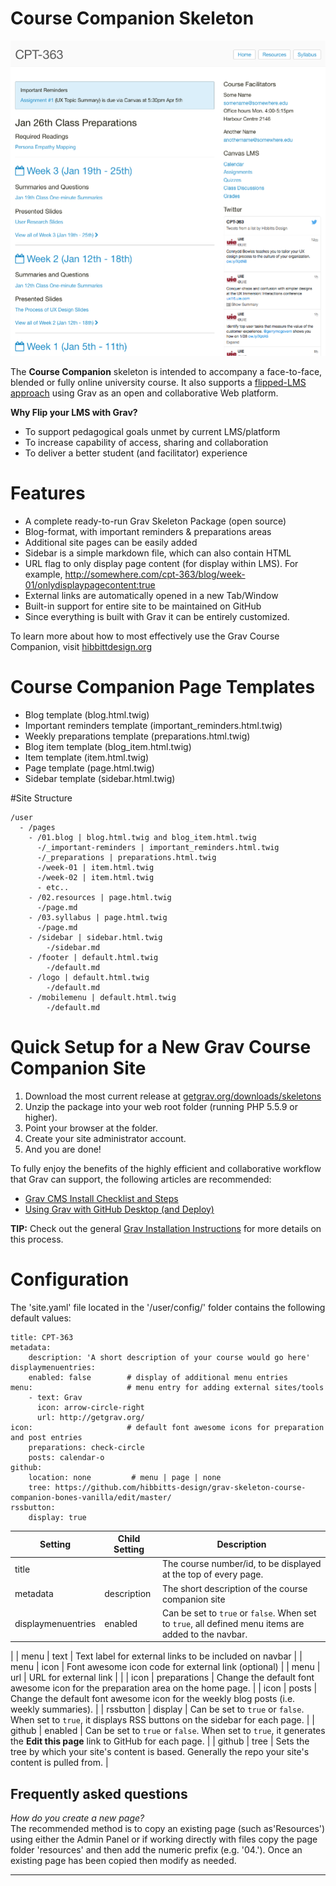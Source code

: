 # Course Companion Skeleton

![CC Screenshot](/assets/screenshot.jpg)

The **Course Companion** skeleton is intended to accompany a face-to-face, blended or fully online university course. It also supports a [flipped-LMS approach](http://hibbittsdesign.org/blog/posts/flipped-lms-using-an-open-and-collaborative-platform) using Grav as an open and collaborative Web platform.

**Why Flip your LMS with Grav?**  
- To support pedagogical goals unmet by current LMS/platform
- To increase capability of access, sharing and collaboration
- To deliver a better student (and facilitator) experience

# Features

* A complete ready-to-run Grav Skeleton Package (open source)
* Blog-format, with important reminders & preparations areas
* Additional site pages can be easily added
* Sidebar is a simple markdown file, which can also contain HTML
* URL flag to only display page content (for display within LMS). For example, http://somewhere.com/cpt-363/blog/week-01/onlydisplaypagecontent:true
* External links are automatically opened in a new Tab/Window
* Built-in support for entire site to be maintained on GitHub
* Since everything is built with Grav it can be entirely customized.

To learn more about how to most effectively use the Grav Course Companion, visit [hibbittdesign.org](http://hibbittsdesign.org/blog/)

# Course Companion Page Templates

* Blog template (blog.html.twig)
* Important reminders template (important_reminders.html.twig)
* Weekly preparations template (preparations.html.twig)
* Blog item template (blog_item.html.twig)
* Item template (item.html.twig)
* Page template (page.html.twig)
* Sidebar template (sidebar.html.twig)

#Site Structure

```
/user
  - /pages
    - /01.blog | blog.html.twig and blog_item.html.twig
      -/_important-reminders | important_reminders.html.twig
      -/_preparations | preparations.html.twig
      -/week-01 | item.html.twig
      -/week-02 | item.html.twig
      - etc..
    - /02.resources | page.html.twig
      -/page.md
    - /03.syllabus | page.html.twig
      -/page.md
    - /sidebar | sidebar.html.twig
        -/sidebar.md
    - /footer | default.html.twig
        -/default.md
    - /logo | default.html.twig
        -/default.md
    - /mobilemenu | default.html.twig
        -/default.md
```

# Quick Setup for a New Grav Course Companion Site

1. Download the most current release at [getgrav.org/downloads/skeletons](https://getgrav.org/downloads/skeletons)
2. Unzip the package into your web root folder (running PHP 5.5.9 or higher).
3. Point your browser at the folder.
4. Create your site administrator account.
5. And you are done!

To fully enjoy the benefits of the highly efficient and collaborative workflow that Grav can support, the following articles are recommended:
*  [Grav CMS Install Checklist and Steps](http://hibbittsdesign.org/blog/posts/grav-cms-install-checklists-and-steps)
* [Using Grav with GitHub Desktop (and Deploy)](http://hibbittsdesign.org/blog/posts/using-grav-with-github-and-deploy)

**TIP:** Check out the general [Grav Installation Instructions](http://learn.getgrav.org/basics/installation) for more details on this process.

# Configuration

The 'site.yaml' file located in the '/user/config/' folder contains the following default values:
```
title: CPT-363
metadata:
    description: 'A short description of your course would go here'
displaymenuentries:
    enabled: false        # display of additional menu entries
menu:                     # menu entry for adding external sites/tools
    - text: Grav
      icon: arrow-circle-right
      url: http://getgrav.org/
icon:                     # default font awesome icons for preparation and post entries
    preparations: check-circle
    posts: calendar-o
github:
    location: none         # menu | page | none
    tree: https://github.com/hibbitts-design/grav-skeleton-course-companion-bones-vanilla/edit/master/
rssbutton:
    display: true
```

| Setting | Child Setting | Description                                                                                                            |
|---------|---------------|------------------------------------------------------------------------------------------------------------------------|
| title   |               | The course number/id, to be displayed at the top of every page.                                                      |
| metadata  |  description | The short description of the course companion site                                       |
| displaymenuentries  |  enabled | Can be set to `true` or `false`. When set to `true`, all defined menu items are added to the navbar.                                       
|
| menu  |  text | Text label for external links to be included on navbar                                       |
| menu  |  icon | Font awesome icon code for external link (optional)                                        |
| menu  |  url | URL for external link
|                                       |
| icon  | preparations    | Change the default font awesome icon for the preparation area on the home page.
|
| icon  | posts          | Change the default font awesome icon for the weekly blog posts (i.e. weekly summaries).            |
| rssbutton  | display       | Can be set to `true` or `false`. When set to `true`, it displays RSS buttons on the sidebar for each page. |
| github  | enabled       | Can be set to `true` or `false`. When set to `true`, it generates the **Edit this page** link to GitHub for each page. |
| github  | tree          | Sets the tree by which your site's content is based. Generally the repo your site's content is pulled from.            |

## Frequently asked questions

_How do you create a new page?_  
The recommended method is to copy an existing page (such as'Resources') using either the Admin Panel or if working directly with files copy the page folder 'resources' and then add the numeric prefix (e.g. '04.'). Once an existing page has been copied then modify as needed.

---
